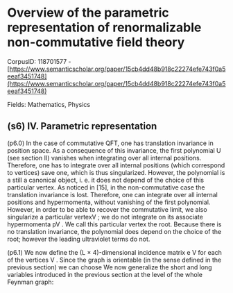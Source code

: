 # Overview of the parametric representation of renormalizable non-commutative field theory

CorpusID: 118701577 - [https://www.semanticscholar.org/paper/15cb4dd48b918c22274efe743f0a5eeaf3451748](https://www.semanticscholar.org/paper/15cb4dd48b918c22274efe743f0a5eeaf3451748)

Fields: Mathematics, Physics

## (s6) IV. Parametric representation
(p6.0) In the case of commutative QFT, one has translation invariance in position space. As a consequence of this invariance, the first polynomial U (see section II) vanishes when integrating over all internal positions. Therefore, one has to integrate over all internal positions (which correspond to vertices) save one, which is thus singularized. However, the polynomial is a still a canonical object, i. e. it does not depend of the choice of this particular vertex. As noticed in [15], in the non-commutative case the translation invariance is lost. Therefore, one can integrate over all internal positions and hypermomenta, without vanishing of the first polynomial. However, in order to be able to recover the commutative limit, we also singularize a particular vertexV ; we do not integrate on its associate hypermomenta pV . We call this particular vertex the root. Because there is no translation invariance, the polynomial does depend on the choice of the root; however the leading ultraviolet terms do not.

(p6.1) We now define the (L × 4)-dimensional incidence matrix e V for each of the vertices V . Since the graph is orientable (in the sense defined in the previous section) we can choose We now generalize the short and long variables introduced in the previous section at the level of the whole Feynman graph:
